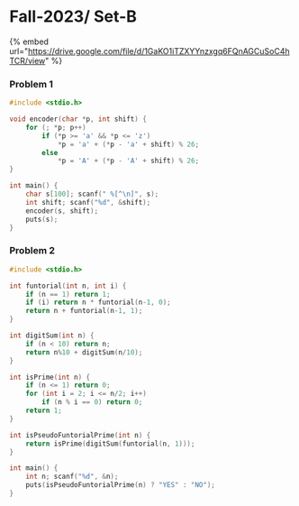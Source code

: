 # Fall-2023/ Set-B

{% embed url="https://drive.google.com/file/d/1GaKO1iTZXYYnzxgq6FQnAGCuSoC4hTCR/view" %}



### Problem 1

```c
#include <stdio.h>

void encoder(char *p, int shift) {
    for (; *p; p++)
        if (*p >= 'a' && *p <= 'z')
            *p = 'a' + (*p - 'a' + shift) % 26;
        else
            *p = 'A' + (*p - 'A' + shift) % 26;
}

int main() {
    char s[100]; scanf(" %[^\n]", s);
    int shift; scanf("%d", &shift);
    encoder(s, shift);
    puts(s);
}
```



### Problem 2

```c
#include <stdio.h>

int funtorial(int n, int i) {
    if (n == 1) return 1;
    if (i) return n * funtorial(n-1, 0);
    return n + funtorial(n-1, 1);
}

int digitSum(int n) {
    if (n < 10) return n;
    return n%10 + digitSum(n/10);
}

int isPrime(int n) {
    if (n <= 1) return 0;
    for (int i = 2; i <= n/2; i++)
        if (n % i == 0) return 0;
    return 1;
}

int isPseudoFuntorialPrime(int n) {
    return isPrime(digitSum(funtorial(n, 1)));
}

int main() {
    int n; scanf("%d", &n);
    puts(isPseudoFuntorialPrime(n) ? "YES" : "NO");
}
```
